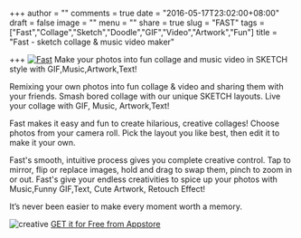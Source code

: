 +++
author = ""
comments = true
date = "2016-05-17T23:02:00+08:00"
draft = false
image = ""
menu = ""
share = true
slug = "FAST"
tags = ["Fast","Collage","Sketch","Doodle","GIF","Video","Artwork","Fun"]
title = "Fast - sketch collage & music video maker"

+++
[![Fast](http://7xp3b4.com1.z0.glb.clouddn.com/180fast.png "Fast Collage")](https://itunes.apple.com/app/id1102660744)
Make your photos into fun collage and music video in SKETCH style with GIF,Music,Artwork,Text! <!--more-->

Remixing your own photos into fun collage & video and sharing them with your friends. Smash bored collage with our unique SKETCH layouts. Live your collage with GIF, Music, Artwork,Text!

Fast makes it easy and fun to create hilarious, creative collages!
Choose photos from your camera roll. Pick the layout you like best, then edit it to make it your own.

Fast's smooth, intuitive process gives you complete creative control. Tap to mirror, flip or replace images, hold and drag to swap them, pinch to zoom in or out. Fast's give your endless creativities to spice up your photos with Music,Funny GIF,Text, Cute Artwork, Retouch Effect!

It’s never been easier to make every moment worth a memory.

![creative](http://7xp3b4.com1.z0.glb.clouddn.com/creative300.png)
[GET it for Free from Appstore](https://itunes.apple.com/app/id1102660744)